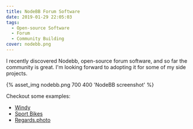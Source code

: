 ```yaml
---
title: NodeBB Forum Software
date: 2019-01-29 22:05:03
tags:
  - Open-source Software
  - Forum
  - Community Building
cover: nodebb.png
---
```


I recently discovered Nodebb, open-source forum software, and so far the community is great. I'm looking forward to adopting it for some of my side projects.

<p>{% asset_img nodebb.png  700 400 'NodeBB screenshot' %}</p>

Checkout some examples:
 * [Windy](https://community.windy.com/)
 * [Sport Bikes](https://www.sportbikes.ws/)
 * [Regards.photo](https://regards.photo/)

